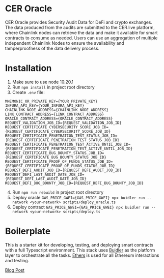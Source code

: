 # CER Oracle
CER Oracle provides Security Audit Data for DeFi and crypto exchanges. The data produced from the audits are submitted to the CER.live platform, where Chainlink nodes can retrieve the data and make it available for smart contracts to consume as needed. Users can use an aggregation of multiple independent Chainlink Nodes to ensure the availability and tamperproofness of the data delivery process.

#  Installation
1. Make sure to use node 10.20.1
2. Run `npm install` in project root directory
3. Create `.env` file:
```
MNEMONIC_OR_PRIVATE_KEY={YOUR_PRIVATE_KEY}
INFURA_API_KEY={YOUR_INFURA_API_KEY}
CHAINLINK_NODE_ADDRESS={CHAINLINK_NODE_ADDRESS}
LINK_CONTRACT_ADDRESS={LINK_CONTRACT_ADDRESS}
ORACLE_CONTRACT_ADDRESS={ORACLE_CONTRACT_ADDRESS}
REQUEST_VALIDATION_JOB_ID={REQUEST_VALIDATION_JOB_ID}
REQUEST_CERTIFICATE_CYBERSECURITY_SCORE_JOB_ID={REQUEST_CERTIFICATE_CYBERSECURITY_SCORE_JOB_ID}
REQUEST_CERTIFICATE_PENETRATION_TEST_STATUS_JOB_ID={REQUEST_CERTIFICATE_PENETRATION_TEST_STATUS_JOB_ID}
REQUEST_CERTIFICATE_PENETRATION_TEST_ACTIVE_UNTIL_JOB_ID={REQUEST_CERTIFICATE_PENETRATION_TEST_ACTIVE_UNTIL_JOB_ID}
REQUEST_CERTIFICATE_BUG_BOUNTY_STATUS_JOB_ID={REQUEST_CERTIFICATE_BUG_BOUNTY_STATUS_JOB_ID}
REQUEST_CERTIFICATE_PROOF_OF_FUNDS_STATUS_JOB_ID={REQUEST_CERTIFICATE_PROOF_OF_FUNDS_STATUS_JOB_ID}
REQUEST_DEFI_AUDIT_JOB_ID={REQUEST_DEFI_AUDIT_JOB_ID}
REQUEST_DEFI_LAST_AUDIT_DATE_JOB_ID={REQUEST_DEFI_LAST_AUDIT_DATE_JOB_ID}
REQUEST_DEFI_BUG_BOUNTY_JOB_ID={REQUEST_DEFI_BUG_BOUNTY_JOB_ID}
```
4. Run `npm run rebuild` in project root directory
5. Deploy oracle `GAS_PRICE_GWEI={GAS_PRICE_GWEI} npx buidler run --network <your-network> scripts/deploy_oracle.ts`
6. Deploy contract `GAS_PRICE_GWEI={GAS_PRICE_GWEI} npx buidler run --network <your-network> scripts/deploy.ts`

#  Boilerplate

This is a starter kit for developing, testing, and deploying smart contracts with a full Typescript environment. This stack uses [Buidler](https://buidler.dev) as the platform layer to orchestrate all the tasks. [Ethers](https://docs.ethers.io/ethers.js/html/index.html) is used for all Ethereum interactions and testing.

[Blog Post](https://medium.com/@rahulsethuram/the-new-solidity-dev-stack-buidler-ethers-waffle-typescript-tutorial-f07917de48ae)
